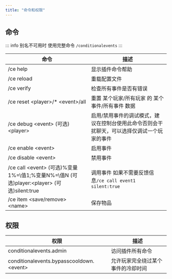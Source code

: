 ```yaml
---
title: "命令和权限"
---
```


## 命令

::: info 别名不可用时 使用完整命令 `/conditionalevents`
:::

| 命令                                                                             | 描述                                             |
|--------------------------------------------------------------------------------|------------------------------------------------|
| /ce help                                                                       | 显示插件命令帮助                                       |
| /ce reload                                                                     | 重载配置文件                                         |
| /ce verify                                                                     | 检查所有事件是否有错误                                    |
| /ce reset \<player>/* \<event>/all                                             | 重置 某个玩家/所有玩家 的 某个事件/所有事件 数据                    |
| /ce debug \<event> (可选)\<player>                                               | 启用/禁用事件的调试模式，建议在控制台使用此命令否则会干扰聊天，可以选择仅调试一个玩家的事件 |
| /ce enable \<event>                                                            | 启用事件                                           |
| /ce disable \<event>                                                           | 禁用事件                                           |
| /ce call \<event> (可选)%变量1%=\值1;%变量N%=\值N (可选)player:\<player> (可选)silent:true | 调用事件 如果不需要反馈信息`/ce call event1 silent:true`    |
| /ce item \<save/remove> \<name>                                                | 保存物品                                           |


## 权限
| 权限                                        | 描述                |
|-------------------------------------------|-------------------|
| conditionalevents.admin                   | 访问插件所有命令          |
| conditionalevents.bypasscooldown.\<event> | 允许玩家完全绕过某个事件的冷却时间 |

